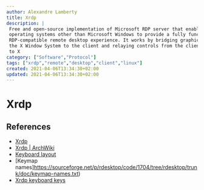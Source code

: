 ```yaml
---
author: Alexandre Lamberty
title: Xrdp 
description: |
 Free and open-source implementation of Microsoft RDP server that enables
 operating systems other than Microsoft Windows to provide a fully functional
 RDP-compatible remote desktop experience. It works by bridging graphics from
 the X Window System to the client and relaying controls from the client back
 to X
category: ["Software","Protocol"] 
tags: ["xrdp","remote","desktop","client","linux"]
created: 2021-04-06T13:34:30+02:00
updated: 2021-04-06T13:34:30+02:00
---
```

# Xrdp

## References

- [Xrdp](http://xrdp.org/)
- [Xrdp | ArchWiki](https://wiki.archlinux.org/title/xrdp)
- [Keyboard layout](https://askubuntu.com/questions/412755/xrdp-how-to-change-keyboard-layout)
- [Keymap names]https://sourceforge.net/p/rdesktop/code/1704/tree/rdesktop/trunk/doc/keymap-names.txt)
- [Xrdp keyboard keys](http://c-nergy.be/blog/?p=3858)
